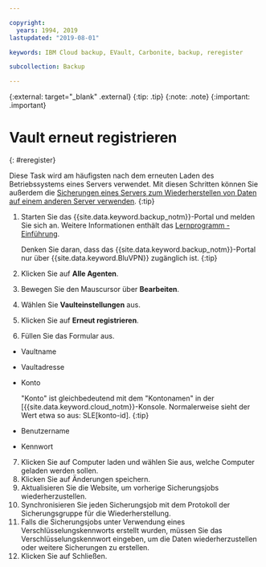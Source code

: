 ```yaml
---

copyright:
  years: 1994, 2019
lastupdated: "2019-08-01"

keywords: IBM Cloud backup, EVault, Carbonite, backup, reregister

subcollection: Backup

---
```

{:external: target="_blank" .external}
{:tip: .tip}
{:note: .note}
{:important: .important}

# Vault erneut registrieren
{: #reregister}

Diese Task wird am häufigsten nach dem erneuten Laden des Betriebssystems eines Servers verwendet. Mit diesen Schritten können Sie außerdem die [Sicherungen eines Servers zum Wiederherstellen von Daten auf einem anderen Server verwenden](/docs/infrastructure/Backup?topic=Backup-restorefromotherVSI).
{:tip}

1. Starten Sie das {{site.data.keyword.backup_notm}}-Portal und melden Sie sich an. Weitere Informationen enthält das [Lernprogramm - Einführung](/docs/infrastructure/Backup?topic=Backup-getting-started#getting-started).

   Denken Sie daran, dass das {{site.data.keyword.backup_notm}}-Portal nur über {{site.data.keyword.BluVPN}} zugänglich ist.
   {:tip}
2. Klicken Sie auf **Alle Agenten**.
3. Bewegen Sie den Mauscursor über **Bearbeiten**.
4. Wählen Sie **Vaulteinstellungen** aus.
5. Klicken Sie auf **Erneut registrieren**.
6. Füllen Sie das Formular aus.
  - Vaultname
  - Vaultadresse
  - Konto

    "Konto" ist gleichbedeutend mit dem "Kontonamen" in der [{{site.data.keyword.cloud_notm}}-Konsole. Normalerweise sieht der Wert etwa so aus: SLE[konto-id].
    {:tip}
  - Benutzername
  - Kennwort
7. Klicken Sie auf Computer laden und wählen Sie aus, welche Computer geladen werden sollen.
8. Klicken Sie auf Änderungen speichern.
9. Aktualisieren Sie die Website, um vorherige Sicherungsjobs wiederherzustellen.
10. Synchronisieren Sie jeden Sicherungsjob mit dem Protokoll der Sicherungsgruppe für die Wiederherstellung.
11. Falls die Sicherungsjobs unter Verwendung eines Verschlüsselungskennworts erstellt wurden, müssen Sie das Verschlüsselungskennwort eingeben, um die Daten wiederherzustellen oder weitere Sicherungen zu erstellen.
12. Klicken Sie auf Schließen.
